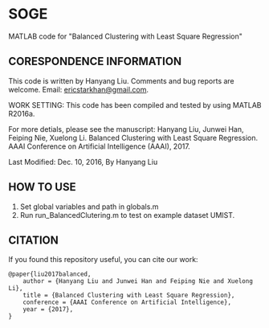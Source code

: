 # SOGE
MATLAB code for "Balanced Clustering with Least Square Regression"

CORESPONDENCE INFORMATION
-------------------------

This code is written by Hanyang Liu. Comments and bug reports are welcome. Email: ericstarkhan@gmail.com.

WORK SETTING:
This code has been compiled and tested by using MATLAB R2016a.

For more detials, please see the manuscript:
Hanyang Liu, Junwei Han, Feiping Nie, Xuelong Li. 
Balanced Clustering with Least Square Regression. 
AAAI Conference on Artificial Intelligence (AAAI), 2017. 

Last Modified: Dec. 10, 2016, By Hanyang Liu


HOW TO USE
----------

1. Set global variables and path in globals.m
2. Run run_BalancedClutering.m to test on example dataset UMIST.

CITATION
--------

If you found this repository useful, you can cite our work:
```
@paper{liu2017balanced,
	author = {Hanyang Liu and Junwei Han and Feiping Nie and Xuelong Li},
	title = {Balanced Clustering with Least Square Regression},
	conference = {AAAI Conference on Artificial Intelligence},
	year = {2017},
}
```






